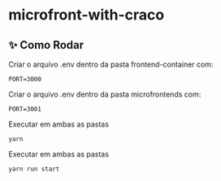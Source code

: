# microfront-with-craco
## ✨ Como Rodar
Criar o arquivo .env dentro da pasta frontend-container com:
```
PORT=3000
```

Criar o arquivo .env dentro da pasta microfrontends com:
```
PORT=3001
```
Executar em ambas as pastas
```
yarn
```
Executar em ambas as pastas
```
yarn run start
```